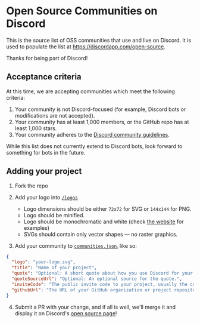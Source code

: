 # Open Source Communities on Discord

This is the source list of OSS communities that use and live on Discord. It is used to populate the list at https://discordapp.com/open-source.



Thanks for being part of Discord!

## Acceptance criteria

At this time, we are accepting communities which meet the following criteria:

1.  Your community is not Discord-focused (for example, Discord bots or modifications are not accepted).
2.  Your community has at least 1,000 members, or the GitHub repo has at least 1,000 stars.
3.  Your community adheres to the [Discord community guidelines](https://discordapp.com/guidelines).

While this list does not currently extend to Discord bots, look forward to something for bots in the future.

## Adding your project

1.  Fork the repo
2.  Add your logo into [`/logos`](https://github.com/discordapp/discord-open-source/tree/master/logos)

    * Logo dimensions should be either `72x72` for SVG or `144x144` for PNG.
    * Logo should be minified.
    * Logo should be monochromatic and white (check [the website](https://discordapp.com/open-source) for examples)
    * SVGs should contain only vector shapes — no raster graphics.

3.  Add your community to [`communities.json`](https://github.com/discordapp/discord-open-source/blob/master/communities.json), like so:

```json
{
  "logo": "your-logo.svg",
  "title": "Name of your project",
  "quote": "Optional: A short quote about how you use Discord for your project.",
  "quoteSourceUrl": "Optional: An optional source for the quote.",
  "inviteCode": "The public invite code to your project, usually the code after https://discord.gg/",
  "githubUrl": "The URL of your GitHub organization or project repository."
}
```

4.  Submit a PR with your change, and if all is well, we'll merge it and display it on Discord's [open source page](https://discordapp.com/open-source)!
